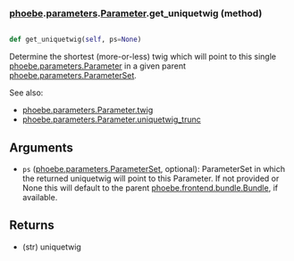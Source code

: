 ### [phoebe](phoebe.md).[parameters](phoebe.parameters.md).[Parameter](phoebe.parameters.Parameter.md).get_uniquetwig (method)


```py

def get_uniquetwig(self, ps=None)

```



Determine the shortest (more-or-less) twig which will point
to this single [phoebe.parameters.Parameter](phoebe.parameters.Parameter.md) in a given parent
[phoebe.parameters.ParameterSet](phoebe.parameters.ParameterSet.md).

See also:
* [phoebe.parameters.Parameter.twig](phoebe.parameters.Parameter.twig.md)
* [phoebe.parameters.Parameter.uniquetwig_trunc](phoebe.parameters.Parameter.uniquetwig_trunc.md)

Arguments
----------
* `ps` ([phoebe.parameters.ParameterSet](phoebe.parameters.ParameterSet.md), optional): ParameterSet
    in which the returned uniquetwig will point to this Parameter.
    If not provided or None this will default to the parent
    [phoebe.frontend.bundle.Bundle](phoebe.frontend.bundle.Bundle.md), if available.

Returns
--------
* (str) uniquetwig

